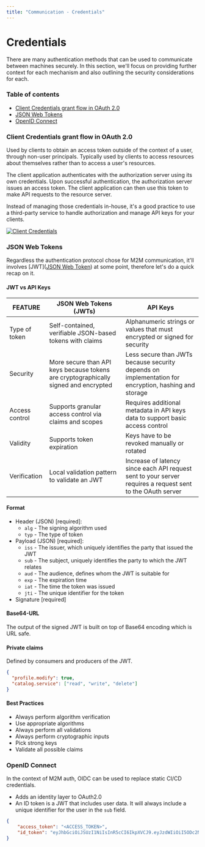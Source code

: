 ```yaml
---
title: "Communication - Credentials"
---
```


# Credentials

There are many authentication methods that can be used to communicate between machines securely. In this section, we'll focus on providing further context for each mechanism and also outlining the security considerations for each.

### Table of contents

- [Client Credentials grant flow in OAuth 2.0](#client-credentials-grant-flow-in-oauth-20)
- [JSON Web Tokens](#json-web-tokens)
- [OpenID Connect](#openid-connect)

### Client Credentials grant flow in OAuth 2.0

Used by clients to obtain an access token outside of the context of a user, through non-user principals. Typically used by clients to access resources about themselves rather than to access a user's resources.

The client application authenticates with the authorization server using its own credentials. Upon successful authentication, the authorization server issues an access token. The client application can then use this token to make API requests to the resource server.

Instead of managing those credentials in-house, it's a good practice to use a third-party service to handle authorization and manage API keys for your clients.

[![Client Credentials](https://i.ibb.co/6Dzc12z/Clean-Shot-2024-04-07-at-13-22-03.png)](https://ibb.co/HG6Lx06)

### JSON Web Tokens

Regardless the authentication protocol chose for M2M communication, it'll involves [JWT]([JSON Web Token](https://datatracker.ietf.org/doc/html/rfc7519)) at some point, therefore let's do a quick recap on it.

#### JWT vs API Keys

| FEATURE             | JSON Web Tokens (JWTs)                            | API Keys                                  |
|---------------------|---------------------------------------------------|-------------------------------------------|
| Type of token       | Self-contained, verifiable JSON-based tokens with claims | Alphanumeric strings or values that must encrypted or signed for security |
| Security            | More secure than API keys because tokens are cryptographically signed and encrypted | Less secure than JWTs because security depends on implementation for encryption, hashing and storage |
| Access control      | Supports granular access control via claims and scopes | Requires additional metadata in API keys data to support basic access control |
| Validity            | Supports token expiration                         | Keys have to be revoked manually or rotated |
| Verification            | Local validation pattern to validate an JWT | Increase of latency since each API request sent to your server requires a request sent to the OAuth server |

#### Format

- Header (JSON) [required]:
  - `alg` - The signing algorithm used
  - `typ` - The type of token
- Payload (JSON) [required]:
  - `iss` - The issuer, which uniquely identifies the party that issued the JWT
  - `sub` - The subject, uniquely identifies the party to which the JWT relates
  - `aud` - The audience, defines whom the JWT is suitable for
  - `exp` - The expiration time
  - `iat` - The time the token was issued
  - `jti` - The unique identifier for the token
- Signature [required]

#### Base64-URL

The output of the signed JWT is built on top of Base64 encoding which is URL safe.

#### Private claims

Defined by consumers and producers of the JWT.

```json
{
  "profile.modify": true,
  "catalog.service": ["read", "write", "delete"]
}
```

#### Best Practices

- Always perform algorithm verification
- Use appropriate algorithms
- Always perform all validations
- Always perform cryptographic inputs
- Pick strong keys
- Validate all possible claims

### OpenID Connect

In the context of M2M auth, OIDC can be used to replace static CI/CD credentials.

- Adds an identity layer to OAuth2.0
- An ID token is a JWT that includes user data. It will always include a unique identifier for the user in the `sub` field.

```json
{
	"access_token": "<ACCESS_TOKEN>",
	"id_token": "eyJhbGciOiJSUzI1NiIsInR5cCI6IkpXVCJ9.eyJzdWIiOiI5ODc2NTQzMjEwIiwiaXNzIjoiYW5vdGhlckV4YW1wbGUuY29tIn0.WsZV5mT5kT9-3Z_2ZGr7h9Fwdj5KfE8n9Lh6ZvQ9S0k"
}
```
